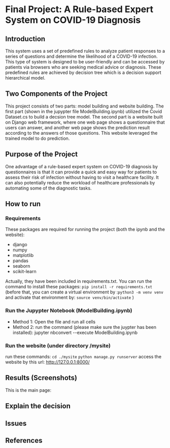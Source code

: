 # Final Project: A Rule-based Expert System on COVID-19 Diagnosis

## Introduction

This system uses a set of predefined rules to analyze patient responses to a series of questions and determine the
likelihood of a COVID-19 infection. This type of system is designed to be user-friendly and can be accessed
 by patients via browsers who are seeking medical advice or diagnosis. These predefined rules are achieved by decision 
tree which is a decision support hierarchical model.

## Two Components of the Project

This project consists of two parts: model building and website building. The first part (shown in the jupypter file
ModelBuilding.ipynb) utilized the Covid Dataset.cs to build a decsion tree model. The second part is
a website built on Django web framework, where one web page shows a questionnaire that users can answer, and another web
page shows the prediction result according to the answers of those questions. This website leveraged the trained model to do prediction. 

## Purpose of the Project

One advantage of a rule-based expert system on COVID-19 diagnosis by questionnaires is that it can provide a
quick and easy way for patients to assess their risk of infection without having to visit a healthcare facility. It can
also potentially reduce the workload of healthcare professionals by automating some of the diagnostic tasks.

## How to run

### Requirements
These packages are required for running the project (both the ipynb and the website):
- django
- numpy
- matplotlib
- pandas
- seaborn
- scikit-learn

Actually, they have been included in requirements.txt. You can run the command to install these packages:
```pip install -r requirements.txt```
  (before that, you can create a virtual environment by :```python3 -m venv venv``` 
and activate that environment by: ```source venv/bin/activate``` )

### Run the Jupypter Notebook (ModelBuilding.ipynb)
- Method 1: Open the file and run all cells
- Method 2: run the command (please make sure the juypter has been installed):
jupyter nbconvert --execute ModelBuilding.ipynb

### Run the website (under directory /mysite)
run these commands:
```cd ./mysite```
```python manage.py runserver```
access the website by this url: http://127.0.0.1:8000/


## Results (Screenshots)
This is the main page:




## Explain the decision

## Issues

## References















